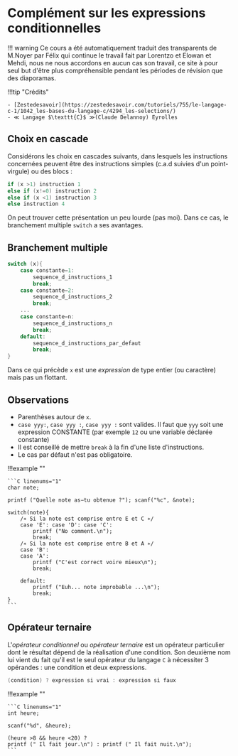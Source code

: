# Complément sur les expressions conditionnelles

!!! warning
    Ce cours a été automatiquement traduit des transparents de M.Noyer par Félix qui continue le travail fait par Lorentzo et Elowan et Mehdi, nous ne nous accordons en aucun cas son travail, ce site à pour seul but d'être plus compréhensible pendant les périodes de révision que des diaporamas.

!!!tip "Crédits"

    - [Zestedesavoir](https://zestedesavoir.com/tutoriels/755/le-langage-c-1/1042_les-bases-du-langage-c/4294_les-selections/)
    - ≪ Langage $\texttt{C}$ ≫(Claude Delannoy) Eyrolles

## Choix en cascade

Considérons les choix en cascades suivants, dans lesquels les instructions concernées peuvent être des instructions simples (c.a.d suivies d'un point-virgule) ou des blocs :

```C linenums="1"
if (x >1) instruction 1
else if (x!=0) instruction 2
else if (x <1) instruction 3
else instruction 4
```

On peut trouver cette présentation un peu lourde (pas moi). Dans ce cas, le branchement multiple `switch` a ses avantages.

## Branchement multiple

```C linenums="1"
switch (x){
    case constante−1:
        sequence_d_instructions_1
        break;
    case constante−2:
        sequence_d_instructions_2
        break;
    ...
    case constante−n:
        sequence_d_instructions_n
        break;
    default:
        sequence_d_instructions_par_defaut
        break;
}
```

Dans ce qui précède `x` est une _expression_ de type entier (ou caractère) mais pas un flottant.

## Observations

- Parenthèses autour de `x`.
- `case yyy:`, `case yyy :`, `case yyy :` sont valides. Il faut que `yyy` soit une expression CONSTANTE (par exemple `12` ou une variable déclarée constante)
- Il est conseillé de mettre `break` à la fin d'une liste d'instructions.
- Le cas par défaut n'est pas obligatoire.

!!!example ""

    ```C linenums="1"
    char note;

    printf ("Quelle note as−tu obtenue ?"); scanf("%c", &note);

    switch(note){
        /∗ Si la note est comprise entre E et C ∗/
        case 'E': case 'D': case 'C':
            printf ("No comment.\n");
            break;
        /∗ Si la note est comprise entre B et A ∗/
        case 'B':
        case 'A':
            printf ("C'est correct voire mieux\n");
            break;

        default:
            printf ("Euh... note improbable ...\n");
            break;
    }
    ```

## Opérateur ternaire

L'_opérateur conditionnel_ ou _opérateur ternaire_ est un opérateur particulier dont le résultat dépend de la réalisation d'une condition. Son deuxième nom lui vient du fait qu'il est le seul opérateur du langage $\texttt{C}$ à nécessiter $3$ opérandes : une condition et deux expressions.

```C linenums="1"
(condition) ? expression si vrai : expression si faux
```

!!!example ""

    ```C linenums="1"
    int heure;
    
    scanf("%d", &heure);
    
    (heure >8 && heure <20) ?
    printf (" Il fait jour.\n") : printf (" Il fait nuit.\n");
    ```
